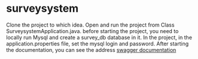 # surveysystem

Clone the project to which idea. Open and run the project from Class SurveysystemApplication.java.
before starting the project, you need to locally run Mysql and create a survey_db database in it. In the project, in the application.properties file, set the mysql login and password. After starting the documentation, you can see the address
[swagger documentation](localhost:8080/swagger-ui.html)
